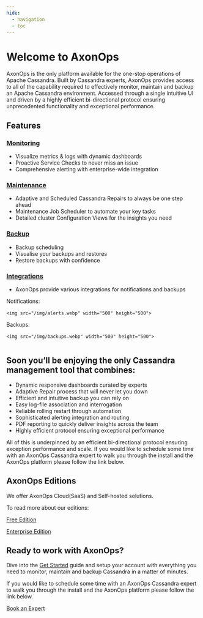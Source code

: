 ```yaml
---
hide:
  - navigation
  - toc
---
```


# Welcome to AxonOps
AxonOps is the only platform available for the one-stop operations of Apache Cassandra. Built by Cassandra experts, AxonOps provides access to all of the capability required to effectively monitor, maintain and backup an Apache Cassandra environment. Accessed through a single intuitive UI and driven by a highly efficient bi-directional protocol ensuring unprecedented functionality and exceptional performance.

## Features
### [Monitoring](https://axonops.com/monitoring/)
- Visualize metrics & logs with dynamic dashboards
- Proactive Service Checks to never miss an issue
- Comprehensive alerting with enterprise-wide integration

### [Maintenance](https://axonops.com/cassandra-maintenance/)
- Adaptive and Scheduled Cassandra Repairs to always be one step ahead
- Maintenance Job Scheduler to automate your key tasks
- Detailed cluster Configuration Views for the insights you need

### [Backup](https://axonops.com/backup/)
- Backup scheduling
- Visualise your backups and restores
- Restore backups with confidence

### [Integrations](https://axonops.com/#integrations)
- AxonOps provide various integrations for notifications and backups

<div class="row">
  <div class="column"> 
    Notifications: 

    <img src="/img/alerts.webp" width="500" height="500">
  </div>
  <div class="column">
    Backups: 

    <img src="/img/backups.webp" width="500" height="500">
  </div>
</div>


<h2> Soon you’ll be enjoying the only Cassandra management tool that combines: </h2>

* Dynamic responsive dashboards curated by experts
* Adaptive Repair process that will never let you down
* Efficient and intuitive backup you can rely on
* Easy log-file association and interrogation
* Reliable rolling restart through automation
* Sophisticated alerting integration and routing
* PDF reporting to quickly deliver insights across the team
* Highly efficient protocol ensuring exceptional performance

All of this is underpinned by an efficient bi-directional protocol ensuring exception performance and scale.
If you would like to schedule some time with an AxonOps Cassandra expert to walk you through the install and the AxonOps platform please follow the link below.
<!-- 
* [**Metric Dashboard**](https://axonops.com/#features/) - The AxonOps dashboard is pre-configured and well laid out in order for you to easily visualise the performance of your multiple Cassandra clusters across all of your data centres,
* [**Logs and Events**](https://axonops.com/#features/) - AxonOps agents collect logs from log files, as well as internal Cassandra events such as “repair” and JMX calls.
* [**Service Checks**](https://axonops.com/#features/) - As a site reliability engineer, service checks and the RAG status dashboard gives you great confidence in how your platform is operating. Regular checks against your processes, open ports, service health can be quickly implemented and deployed with minimum setup.
* [**Alert Integrations**](https://axonops.com/#features/) - Alerts can be configured for multiple services including Slack, Pagerduty, SMTP, and generic webhooks.
* [**Adaptive Repairs**](https://axonops.com/#features/) - Cassandra repairs are essential for maintaining the data integrity across all replicas.
* [**Backup and Restore**](https://axonops.com/#features/) - There are very few Cassandra tools that allow to setup Cassandra data backups as easily as AxonOps. -->


## AxonOps Editions

We offer AxonOps Cloud(SaaS) and Self-hosted solutions.

To read more about our editions: 

[Free Edition](/editions/free_editions/)

[Enterprise Edition](/editions/enterprise_edition/)

## Ready to work with AxonOps? 

Dive into the [Get Started](/get_started/saas/) guide and setup your account with everything you need to monitor, maintain and backup Cassandra in a matter of minutes.

If you would like to schedule some time with an AxonOps Cassandra expert to walk you through the install and the AxonOps platform please follow the link below.

<a class="book_expert" href="https://axonops.com/book-an-expert/">Book an Expert</a>
